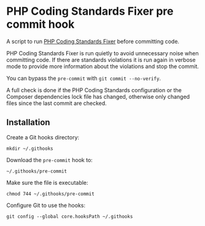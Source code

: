 # PHP Coding Standards Fixer pre commit hook

A script to run [PHP Coding Standards Fixer](https://github.com/FriendsOfPhp/PHP-CS-Fixer) before committing code.

PHP Coding Standards Fixer is run quietly to avoid unnecessary noise when
committing code. If there are standards violations it is run again in verbose
mode to provide more information about the violations and stop the commit.

You can bypass the `pre-commit` with `git commit --no-verify`.

A full check is done if the PHP Coding Standards configuration or the Composer
dependencies lock file has changed, otherwise only changed files since the last
commit are checked.

## Installation

Create a Git hooks directory:

    mkdir ~/.githooks

Download the `pre-commit` hook to:

    ~/.githooks/pre-commit

Make sure the file is executable:

    chmod 744 ~/.githooks/pre-commit

Configure Git to use the hooks:

    git config --global core.hooksPath ~/.githooks
